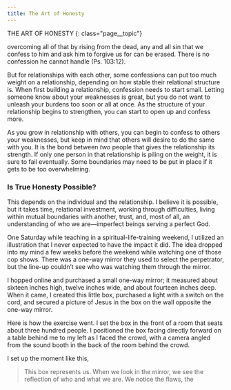 ```yaml
---
title: The Art of Honesty
---
```

THE ART OF HONESTY 
{: class="page__topic"}

overcoming all of that by rising from the dead, any and all sin that we confess
to him and ask him to forgive us for can be erased. There is no confession he
cannot handle (Ps. 103:12).

But for relationships with each other, some confessions can put too much
weight on a relationship, depending on how stable their relational structure
is. When first building a relationship, confession needs to start small. Letting
someone know about your weaknesses is great, but you do not want to unleash
your burdens too soon or all at once. As the structure of your relationship begins
to strengthen, you can start to open up and confess more.

As you grow in relationship with others, you can begin to confess to others
your weaknesses, but keep in mind that others will desire to do the same with you.
It is the bond between _two_ people that gives the relationship its strength. If only
one person in that relationship is piling on the weight, it is sure to fail eventually.
Some boundaries may need to be put in place if it gets to be too overwhelming.

### Is True Honesty Possible?

This depends on the individual and the relationship. I believe it is possible,
but it takes time, relational investment, working through difficulties, living
within mutual boundaries with another, trust, and, most of all, an understanding
of who we are—imperfect beings serving a perfect God.

One Saturday while teaching in a spiritual-life-training weekend, I utilized
an illustration that I never expected to have the impact it did. The idea dropped
into my mind a few weeks before the weekend while watching one of those cop
shows. There was a one-way mirror they used to select the perpetrator, but the
line-up couldn’t see who was watching them through the mirror.

I hopped online and purchased a small one-way mirror; it measured about
sixteen inches high, twelve inches wide, and about fourteen inches deep. When it
came, I created this little box, purchased a light with a switch on the cord, and
secured a picture of Jesus in the box on the wall opposite the one-way mirror.

Here is how the exercise went.
I set the box in the front of a room that seats about three hundred people.
I positioned the box facing directly forward on a table behind me to my left as I
faced the crowd, with a camera angled from the sound booth in the back of the
room behind the crowd.

I set up the moment like this,

> This box represents us. When we look in the mirror, we see
> the reflection of who and what we are. We notice the flaws, the